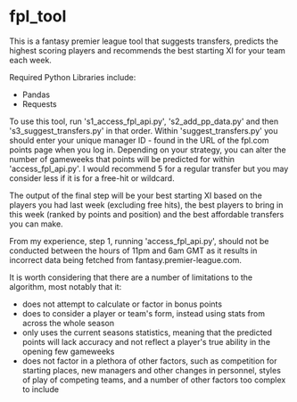 # fpl_tool
This is a fantasy premier league tool that suggests transfers, predicts the highest scoring players and recommends the best starting XI for your team each week.

Required Python Libraries include:
* Pandas
* Requests

To use this tool, run 's1_access_fpl_api.py', 's2_add_pp_data.py' and then 's3_suggest_transfers.py' in that order. Within 'suggest_transfers.py' you should enter your unique manager ID - found in the URL of the fpl.com points page when you log in. Depending on your strategy, you can alter the number of gameweeks that points will be predicted for within 'access_fpl_api.py'. I would recommend 5 for a regular transfer but you may consider less if it is for a free-hit or wildcard.

The output of the final step will be your best starting XI based on the players you had last week (excluding free hits), the best players to bring in this week (ranked by points and position) and the best affordable transfers you can make.

From my experience, step 1, running 'access_fpl_api.py', should not be conducted between the hours of 11pm and 6am GMT as it results in incorrect data being fetched from fantasy.premier-league.com.

It is worth considering that there are a number of limitations to the algorithm, most notably that it:
* does not attempt to calculate or factor in bonus points
* does to consider a player or team's form, instead using stats from across the whole season
* only uses the current seasons statistics, meaning that the predicted points will lack accuracy and not reflect a player's true ability in the opening few gameweeks
* does not factor in a plethora of other factors, such as competition for starting places, new managers and other changes in personnel, styles of play of competing teams, and a number of other factors too complex to include


